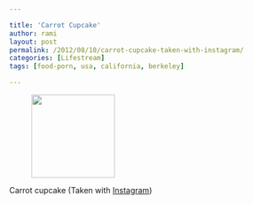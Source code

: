 ```yaml
---

title: 'Carrot Cupcake'
author: rami
layout: post
permalink: /2012/08/10/carrot-cupcake-taken-with-instagram/
categories: [Lifestream]
tags: [food-porn, usa, california, berkeley]

---
```

<div id='gallery-2' class='gallery galleryid-2034 gallery-columns-3 gallery-size-thumbnail'>
  <figure class='gallery-item'> 
  
  <div class='gallery-icon landscape'>
    <a href='http://139.59.20.41/2012/08/10/carrot-cupcake-taken-with-instagram/attachment/2035/'><img width="150" height="150" src="http://139.59.20.41/wp-content/uploads/2012/08/tumblr_m8iren1NT51qb4qlko1_1280-150x150.jpg" class="attachment-thumbnail size-thumbnail" alt="" srcset="http://139.59.20.41/wp-content/uploads/2012/08/tumblr_m8iren1NT51qb4qlko1_1280-150x150.jpg 150w, http://139.59.20.41/wp-content/uploads/2012/08/tumblr_m8iren1NT51qb4qlko1_1280-300x300.jpg 300w, http://139.59.20.41/wp-content/uploads/2012/08/tumblr_m8iren1NT51qb4qlko1_1280-100x100.jpg 100w, http://139.59.20.41/wp-content/uploads/2012/08/tumblr_m8iren1NT51qb4qlko1_1280.jpg 612w" sizes="100vw" /></a>
  </div></figure>
</div>

Carrot cupcake (Taken with [Instagram](http://instagram.com))
